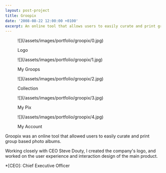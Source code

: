 ```yaml
---
layout: post-project
title: Groopix
date: '2008-08-22 12:00:00 +0100'
excerpt: An online tool that allows users to easily curate and print group based photo albums.
---
```

<div class="slides">
    <figure>
        ![](/assets/images/portfolio/groopix/0.jpg)
        <figcaption>
            <p>Logo</p>
        </figcaption>
    </figure>
    <figure>
        ![](/assets/images/portfolio/groopix/1.jpg)
        <figcaption>
            <p>My Groops</p>
        </figcaption>
    </figure>
    <figure>
        ![](/assets/images/portfolio/groopix/2.jpg)
        <figcaption>
            <p>Collection</p>
        </figcaption>
    </figure>
    <figure>
        ![](/assets/images/portfolio/groopix/3.jpg)
        <figcaption>
            <p>My Pix</p>
        </figcaption>
    </figure>
    <figure>
        ![](/assets/images/portfolio/groopix/4.jpg)
        <figcaption>
            <p>My Account</p>
        </figcaption>
    </figure>
</div>

Groopix was an online tool that allowed users to easily curate and print group based photo albums.

Working closely with CEO Steve Douty, I created the company's logo, and worked on the user experience and interaction design of the main product.

*[CEO]: Chief Executive Officer